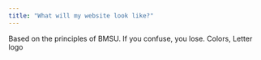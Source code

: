 ```yaml
---
title: "What will my website look like?"
---
```


Based on the principles of BMSU. If you confuse, you lose. Colors, Letter logo
